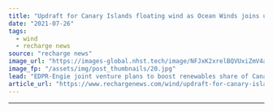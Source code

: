 ```yaml
---
title: "Updraft for Canary Islands floating wind as Ocean Winds joins up with local power player"
date: "2021-07-26"
tags: 
  - wind
  - recharge news
source: "recharge news"
image_url: "https://images-global.nhst.tech/image/NFJxK2xrelBQVUxiZmV4aFk3bktnMW5CRjYyTlhtdDNUZUw4MDhaVjBFMD0=/nhst/binary/54f7054c62e3c3ac007814ec84d569d2"
image_fp: "/assets/img/post_thumbnails/20.jpg"
lead: "EDPR-Engie joint venture plans to boost renewables share of Canary Islands but doesn’t provide details about size of planned wind farm"
article_url: "https://www.rechargenews.com/wind/updraft-for-canary-islands-floating-wind-as-ocean-winds-joins-up-with-local-power-player/2-1-1044428"
---
```


---
